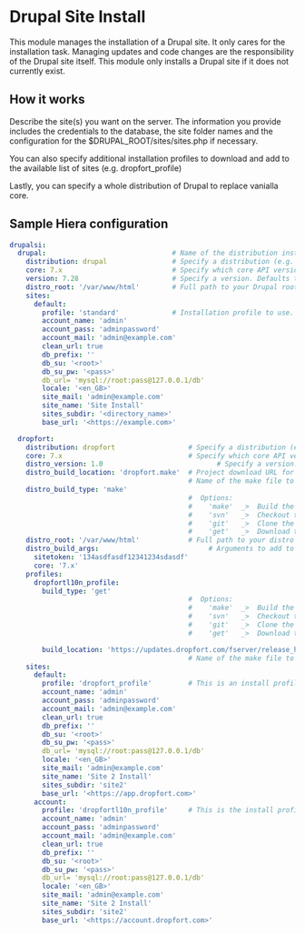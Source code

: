 Drupal Site Install
===================

This module manages the installation of a Drupal site. It only cares for the installation task.
Managing updates and code changes are the responsibility of the Drupal site itself.
This module only installs a Drupal site if it does not currently exist.

How it works
------------

Describe the site(s) you want on the server. The information you provide includes the
credentials to the database, the site folder names and the configuration for the
$DRUPAL_ROOT/sites/sites.php if necessary.

You can also specify additional installation profiles to download and add to the available
list of sites (e.g. dropfort_profile)

Lastly, you can specify a whole distribution of Drupal to replace vanialla core.

Sample Hiera configuration
--------------------------

````yaml
drupalsi:
  drupal:                               # Name of the distribution installation
    distribution: drupal                # Specify a distribution (e.g. commerce_kickstart, wetkit). Defaults to 'drupal'
    core: 7.x                           # Specify which core API version (e.g. 6.x, 7.x, 8.x). Defaults to '7.x'
    version: 7.28                       # Specify a version. Defaults to the latest stable
    distro_root: '/var/www/html'        # Full path to your Drupal root directory. This will create your site root folder at '/var/www/html/<distroname>'
    sites:
      default:
        profile: 'standard'             # Installation profile to use. Defaults to "standard"
        account_name: 'admin'
        account_pass: 'adminpassword'
        account_mail: 'admin@example.com'
        clean_url: true
        db_prefix: ''
        db_su: '<root>'
        db_su_pw: '<pass>'
        db_url= 'mysql://root:pass@127.0.0.1/db'
        locale: '<en_GB>'
        site_mail: 'admin@example.com'
        site_name: 'Site Install'
        sites_subdir: '<directory_name>'
        base_url: '<https://example.com>'

  dropfort:
    distribution: dropfort                  # Specify a distribution (e.g. commerce_kickstart, wetkit). Defaults to 'drupal'
    core: 7.x                               # Specify which core API version (e.g. 6.x, 7.x, 8.x). Defaults to '7.x'
    distro_version: 1.0                            # Specify a version. Defaults to the latest stable
    distro_build_location: 'dropfort.make'  # Project download URL for your distribution. Defaults to https://update.drupal.org/release_history
                                            # Name of the make file to build the site with or the url of the distro's location.
    distro_build_type: 'make'
                                            #  Options:
                                            #    'make'  _>  Build the site using a drush make file
                                            #    'svn'   _>  Checkout the site with Subversion
                                            #    'git'   _>  Clone the site with Git
                                            #    'get'   _>  Download the Drupal distribution with an HTTP GET request
    distro_root: '/var/www/html'            # Full path to your distro root directory. In this case would create '/var/www/html/dropfort'.
    distro_build_args:                           # Arguments to add to the build_location method. For example with 'get' requests, adds key/value pairs to the URL via querystring parameters. Defaults to ''.
      sitetoken: '134asdfasdf12341234sdasdf'
      core: '7.x'
    profiles:
      dropfortl10n_profile:
        build_type: 'get'
                                            #  Options:
                                            #    'make'  _>  Build the site using a drush make file
                                            #    'svn'   _>  Checkout the site with Subversion
                                            #    'git'   _>  Clone the site with Git
                                            #    'get'   _>  Download the Drupal distribution with an HTTP GET request

        build_location: 'https://updates.dropfort.com/fserver/release_history'
                                            # Name of the make file to build the site with or the url of the profile's location:
    sites:
      default:
        profile: 'dropfort_profile'         # This is an install profile which comes with this distribution
        account_name: 'admin'
        account_pass: 'adminpassword'
        account_mail: 'admin@example.com'
        clean_url: true
        db_prefix: ''
        db_su: '<root>'
        db_su_pw: '<pass>'
        db_url= 'mysql://root:pass@127.0.0.1/db'
        locale: '<en_GB>'
        site_mail: 'admin@example.com'
        site_name: 'Site 2 Install'
        sites_subdir: 'site2'
        base_url: '<https://app.dropfort.com>'
      account:
        profile: 'dropfortl10n_profile'     # This is the install profile we added in the config above
        account_name: 'admin'
        account_pass: 'adminpassword'
        account_mail: 'admin@example.com'
        clean_url: true
        db_prefix: ''
        db_su: '<root>'
        db_su_pw: '<pass>'
        db_url= 'mysql://root:pass@127.0.0.1/db'
        locale: '<en_GB>'
        site_mail: 'admin@example.com'
        site_name: 'Site 2 Install'
        sites_subdir: 'site2'
        base_url: '<https://account.dropfort.com>'

````